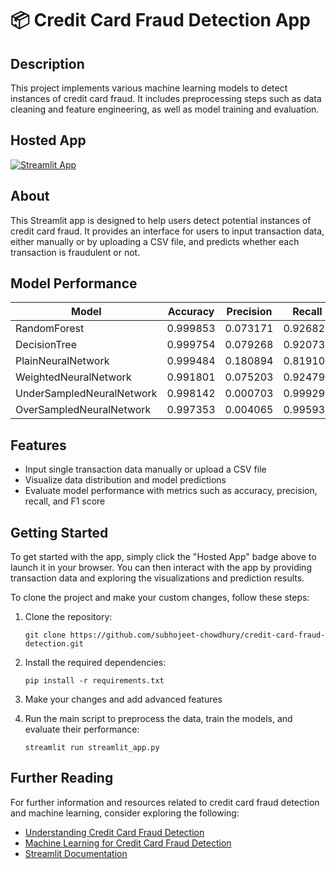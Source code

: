 # 📦 Credit Card Fraud Detection App

## Description

This project implements various machine learning models to detect instances of credit card fraud. It includes preprocessing steps such as data cleaning and feature engineering, as well as model training and evaluation.

## Hosted App

[![Streamlit App](https://static.streamlit.io/badges/streamlit_badge_black_white.svg)](https://credit-card-fraud-detectionn.streamlit.app/)

## About

This Streamlit app is designed to help users detect potential instances of credit card fraud. It provides an interface for users to input transaction data, either manually or by uploading a CSV file, and predicts whether each transaction is fraudulent or not.

## Model Performance

| **Model**                    | **Accuracy** | **Precision** | **Recall** | **F1 Score** | **AUC**   |
|-----------------------------|:------------:|:-------------:|:----------:|:------------:|:---------:|
| RandomForest                |   0.999853   |    0.073171   |  0.926829  |   0.987013   | 0.955975  |
| DecisionTree                |   0.999754   |    0.079268   |  0.920732  |   0.935950   | 0.928279  |
| PlainNeuralNetwork          |   0.999484   |    0.180894   |  0.819106  |   0.874187   | 0.845750  |
| WeightedNeuralNetwork       |   0.991801   |    0.075203   |  0.924797  |   0.165274   | 0.280431  |
| UnderSampledNeuralNetwork   |   0.998142   |    0.000703   |  0.999297  |   0.996997   | 0.998146  |
| OverSampledNeuralNetwork    |   0.997353   |    0.004065   |  0.995935  |   0.394525   | 0.565167  |

## Features

- Input single transaction data manually or upload a CSV file
- Visualize data distribution and model predictions
- Evaluate model performance with metrics such as accuracy, precision, recall, and F1 score

## Getting Started

To get started with the app, simply click the "Hosted App" badge above to launch it in your browser. You can then interact with the app by providing transaction data and exploring the visualizations and prediction results.


To clone the project and make your custom changes, follow these steps:

1. Clone the repository:

    ```
    git clone https://github.com/subhojeet-chowdhury/credit-card-fraud-detection.git
    ```

2. Install the required dependencies:

    ```
    pip install -r requirements.txt
    ```

3. Make your changes and add advanced features

4. Run the main script to preprocess the data, train the models, and evaluate their performance:

    ```
    streamlit run streamlit_app.py
    ```

## Further Reading

For further information and resources related to credit card fraud detection and machine learning, consider exploring the following:

- [Understanding Credit Card Fraud Detection](https://www.experian.com/blogs/ask-experian/credit-education/preventing-fraud/what-is-credit-card-fraud/)
- [Machine Learning for Credit Card Fraud Detection](https://towardsdatascience.com/credit-card-fraud-detection-a1c7e1b75f59)
- [Streamlit Documentation](https://docs.streamlit.io/)
